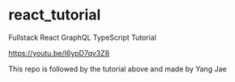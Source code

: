 # react_tutorial
Fullstack React GraphQL TypeScript Tutorial

https://youtu.be/I6ypD7qv3Z8

This repo is followed by the tutorial above and made by Yang Jae
